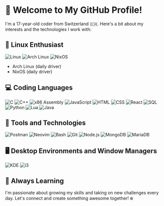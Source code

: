 # 👋 Welcome to My GitHub Profile!

I'm a 17-year-old coder from Switzerland 🇨🇭. Here's a bit about my interests and the technologies I work with:

## 🐧 Linux Enthusiast
![Linux](https://camo.githubusercontent.com/a91cd13cbabc8c8e6f4d8a08f73c9676a3b42b0e2d6dbf5fa4d6b2ecbe1c37e7/68747470733a2f2f696d672e736869656c64732e696f2f62616467652f4c696e75782d4643433632343f7374796c653d666f722d7468652d6261646765266c6f676f3d6c696e7578) 
![Arch Linux](https://camo.githubusercontent.com/f1e6394ff1ec6bcd0059679c87dfcf1cb14e0d2c9002c9292db79d43942193a3/68747470733a2f2f696d672e736869656c64732e696f2f62616467652f2d417263682d3030353038313f7374796c653d666c6174266c6f676f3d61726368)
![NixOS](https://camo.githubusercontent.com/41ed717f093438be2440a2ff6211e0e16698b0ac4ab195ae8506b9b51dba4c6f/68747470733a2f2f696d672e736869656c64732e696f2f62616467652f4e69784f532d3231323836373f7374796c653d666f722d7468652d6261646765266c6f676f3d6e69786f73)
- Arch Linux (daily driver)
- NixOS (daily driver)

## 💻 Coding Languages
![C](https://camo.githubusercontent.com/b5cbf7e08723496ec71738b1e473db102c59e874b5f06574732f1a7ff30a0365/68747470733a2f2f696d672e736869656c64732e696f2f62616467652f432d4138423943433f7374796c653d666f722d7468652d6261646765266c6f676f3d63)
![C++](https://camo.githubusercontent.com/d034117632b1087c6c9c1dc3e61e2c7df227a658fa5f8e03ad4329a46e3d4d16/68747470733a2f2f696d672e736869656c64732e696f2f62616467652f432532422532422d3030353939433f7374796c653d666f722d7468652d6261646765266c6f676f3d63706c75732b2b)
![x86 Assembly](https://camo.githubusercontent.com/c703a097ac1e5f3bdf820b57fe10b1b3510175d40d35e97bb0efb0dcd9b640b8/68747470733a2f2f696d672e736869656c64732e696f2f62616467652f2d417373656d626c792d6335363564353f7374796c653d666c6174266c6f676f3d61736d)
![JavaScript](https://camo.githubusercontent.com/ca6b3bfcc5d8dede2b74a9bf7ff2042d1f8a09776f2d42ed00c27f0546aa30a9/68747470733a2f2f696d672e736869656c64732e696f2f62616467652f4a6176617363726970742d4533443430303f7374796c653d666f722d7468652d6261646765266c6f676f3d6a617661736372697074)
![HTML](https://camo.githubusercontent.com/0dcd7f3e2edc1c3c1a32c08c7f54d78a4b86ab8fc8e0cf9d2ec2a751b6f8ed99/68747470733a2f2f696d672e736869656c64732e696f2f62616467652f2d48544d4c2d4533344632363f7374796c653d666c6174266c6f676f3d68746d6c35)
![CSS](https://camo.githubusercontent.com/6a4b0fe7176b43e3e460283ae81911c8d9d7dd5ef822cf2a6fa63b2de2d3631e/68747470733a2f2f696d672e736869656c64732e696f2f62616467652f2d4353532d3135373242363f7374796c653d666c6174266c6f676f3d63737333)
![React](https://camo.githubusercontent.com/d883a7f0e36fb0b29c312b8a24d0de776a83824cf0feede43f6c50106958b67a/68747470733a2f2f696d672e736869656c64732e696f2f62616467652f2d52656163742d3631444146423f7374796c653d666c6174266c6f676f3d7265616374)
![SQL](https://camo.githubusercontent.com/6d206dbdd62df4ed3e69f4ffbf0d4d6f5c078789b63e49c0d1601fa173a40c56/68747470733a2f2f696d672e736869656c64732e696f2f62616467652f2d53514c2d626c61636b3f7374796c653d666c6174266c6f676f3d73716c)
![Python](https://camo.githubusercontent.com/5e3d78e5310a41d3086f911a37ba8d04860e5f1683576ed7b82fcf177f1c1a46/68747470733a2f2f696d672e736869656c64732e696f2f62616467652f507974686f6e2d3134333534433f7374796c653d666c6174266c6f676f3d707974686f6e)
![Lua](https://camo.githubusercontent.com/daffed2aa1709c46a41b3259612bc408257ac5d31eeb1c32c462d2d3be5995b4/68747470733a2f2f696d672e736869656c64732e696f2f62616467652f4c75612d3243334541383f7374796c653d666f722d7468652d6261646765266c6f676f3d6c7561)
![Java](https://camo.githubusercontent.com/7095d7cc144ea703d8ad1c6b7c943c15a6dfb2ecb33e36484d19637cdca1fcbf/68747470733a2f2f696d672e736869656c64732e696f2f62616467652f2d4a6176612d4533344138363f7374796c653d666c6174266c6f676f3d6a617661)

## 🔧 Tools and Technologies
![Postman](https://camo.githubusercontent.com/c7b5c123e6a844bfc62b573649a1166d20cfce88edb4d4ed0e1b79e3d3495ed7/68747470733a2f2f696d672e736869656c64732e696f2f62616467652f506f73746d616e2d4642364131363f7374796c653d666c6174266c6f676f3d706f73746d616e)
![Neovim](https://camo.githubusercontent.com/71fb64e8a3e04a5af4b6dba1acb7d1e8b174dba1a7ee9c7b7c54ff9a5d2d29ed/68747470733a2f2f696d672e736869656c64732e696f2f62616467652f2d4e656f56696d2d3132313031313f7374796c653d666c6174266c6f676f3d6e656f76696d)
![Bash](https://camo.githubusercontent.com/f4d95a92b4a3de981df728db1de99d8f897be8a73a58be2ffb5ea30f8c54ba95/68747470733a2f2f696d672e736869656c64732e696f2f62616467652f2d426173682d3435414642373f7374796c653d666c6174266c6f676f3d676e7562617368)
![Git](https://camo.githubusercontent.com/420cfdbc0c37d6f1a4bcbab9f135c799f4ff67364f654c78455ba0a3a4e9f78b/68747470733a2f2f696d672e736869656c64732e696f2f62616467652f2d4769742d4630353033323f7374796c653d666c6174266c6f676f3d676974)
![Node.js](https://camo.githubusercontent.com/f44485d8dbffcd3a6cf89982a85958dca0838bde867e80e6791d0fda10d1ea7b/68747470733a2f2f696d672e736869656c64732e696f2f62616467652f2d4e6f64652e6a732d3433383533643f7374796c653d666c6174266c6f676f3d6e6f64656a73)
![MongoDB](https://camo.githubusercontent.com/7499b720cd53d5066d98b28a0257a61d4fa1a86d051370e9a758a6a1d12139d3/68747470733a2f2f696d672e736869656c64732e696f2f62616467652f2d4d6f6e676f44422d3437413234383f7374796c653d666c6174266c6f676f3d6d6f6e676f6462)
![MariaDB](https://camo.githubusercontent.com/f90b9ae920e93eb94b3727389981a627151f104c79360af67a380b75a207b5a6/68747470733a2f2f696d672e736869656c64732e696f2f62616467652f2d4d6172696144422d2532333333663061343f7374796c653d666c6174266c6f676f3d6d617269616462)

## 🖥️ Desktop Environments and Window Managers
![KDE](https://camo.githubusercontent.com/33b6b0fdc6bdf47eb75082a500d7d158ebc8276ac5a11d866b3d6f0f5038b8d8/68747470733a2f2f696d672e736869656c64732e696f2f62616467652f2d4b44452d3538363662313f7374796c653d666c6174266c6f676f3d6b6465)
![i3](https://camo.githubusercontent.com/e8b9f10b69c18ff2fd6dc49974ff58ea5c6cf1d3a558b0725bdeac3e0284f5d4/68747470733a2f2f696d672e736869656c64732e696f2f62616467652f2d69332d3139303332333f7374796c653d666c6174266c6f676f3d6933)

## 🌱 Always Learning
I'm passionate about growing my skills and taking on new challenges every day. Let's connect and create something awesome together! ❄️
